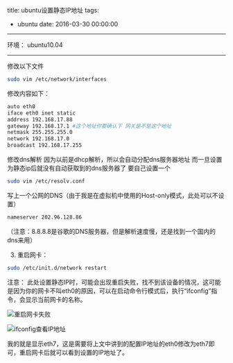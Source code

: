 title: ubuntu设置静态IP地址
tags:
  - ubuntu
date: 2016-03-30 00:00:00
---
环境： ubuntu10.04


----------
修改以下文件

```Bash
sudo vim /etc/network/interfaces
```

修改内容如下：
```Bash
auto eth0
iface eth0 inet static
address 192.168.17.88
gateway 192.168.17.1 #这个地址你要确认下 网关是不是这个地址
netmask 255.255.255.0
network 192.168.17.0
broadcast 192.168.17.255
```
<!-- more -->

修改dns解析
因为以前是dhcp解析，所以会自动分配dns服务器地址
而一旦设置为静态ip后就没有自动获取到的dns服务器了
要自己设置一个

```Bash
sudo vim /etc/resolv.conf
```
写上一个公网的DNS（由于我是在虚拟机中使用的Host-only模式，此处可以不设置）

```Bash
nameserver 202.96.128.86
```

（注意：8.8.8.8是谷歌的DNS服务器，但是解析速度慢，还是找到一个国内的dns来用）

3. 重启网卡：

```Bash
sudo /etc/init.d/network restart
```

注意：
此处设置静态IP时，可能会出现重启失败，找不到该设备的情况，这可能是因为你的网卡不叫eth0的原因，可以在启动命令行模式后，执行“ifconfig”指令，会显示当前网卡的名称。

![重启网卡失败][1]

![ifconfig查看IP地址][2]


我的就是显示eth7，这是需要将上文中讲到的配置IP地址的eth0修改为eth7即可，重启网卡后就可以看到设置的IP地址了。


[1]: http://7xk1z1.com1.z0.glb.clouddn.com/eef40745-c898-47f6-9007-bb59e6227c83.png "eef40745-c898-47f6-9007-bb59e6227c83.png"
[2]: http://7xk1z1.com1.z0.glb.clouddn.com/10d274ec-2162-4bbc-87bc-8a1483ba8357.png "10d274ec-2162-4bbc-87bc-8a1483ba8357.png"